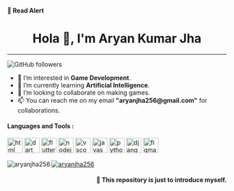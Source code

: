 <h4>💢 Read Alert</h4>
<h1 align="center">Hola 👋, I'm Aryan Kumar Jha</h1>
<hr>

![GitHub followers](https://img.shields.io/github/followers/aryanjha256?logo=GitHub&style=for-the-badge)

<ul>
  <li>👀 I’m interested in <strong>Game Development</strong>.</li>
  <li>🌱 I’m currently learning <strong>Artificial Intelligence</strong>.</li>
  <li>💞️ I’m looking to collaborate on making games.</li>
  <li>📫 You can reach me on my email <strong>"aryanjha256@gmail.com"</strong> for collaborations.</li>
</ul>

<h4>Languages and Tools :</h4>
<p align="left">
<img src="https://www.vectorlogo.zone/logos/w3_html5/w3_html5-ar21.svg" alt="html" height="35"/>
<img src="https://www.vectorlogo.zone/logos/dartlang/dartlang-ar21.svg" alt="dart" height="35"/>
<img src="https://www.vectorlogo.zone/logos/flutterio/flutterio-ar21.svg" alt="flutter" height="35"/>
<img src="https://www.vectorlogo.zone/logos/nodejs/nodejs-horizontal.svg" alt="nodejs" height="35"/>
<img src="https://www.vectorlogo.zone/logos/visualstudio_code/visualstudio_code-ar21.svg" alt="vscode" height="35"/>
<img src="https://www.vectorlogo.zone/logos/javascript/javascript-horizontal.svg" alt="javascript" height="35"/>
<img src="https://www.vectorlogo.zone/logos/python/python-ar21.svg" alt="python" height="35"/>
<img src="https://www.vectorlogo.zone/logos/djangoproject/djangoproject-ar21.svg" alt="django" height="35"/>
<img src="https://www.vectorlogo.zone/logos/figma/figma-ar21.svg" alt="figma" height="35"/>
<p>


<a href="https://github.com/aryanjha256">
  <p><img align="left" src="https://github-readme-stats.vercel.app/api/top-langs/?username=aryanjha256&layout=compact&hide=html" alt="aryanjha256" /></p>
</a>
<a href="https://github.com/aryanjha256">
 <img align="center" src="https://github-readme-stats.vercel.app/api?username=aryanjha256&show_icons=true&theme=light&line_height=27" alt="aryanjha256"/>
</a>
<h4 align="right">💢 This repository is just to introduce myself.</h4>
